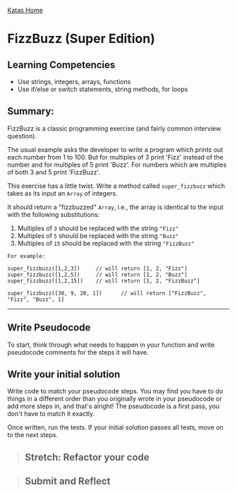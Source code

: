 [Katas Home](../js-katas.md)

# FizzBuzz (Super Edition)

## Learning Competencies
- Use strings, integers, arrays, functions
- Use if/else or switch statements, string methods, for loops

## Summary:

FizzBuzz is a classic programming exercise (and fairly common interview question).

The usual example asks the developer to write a program which prints out each number from 1 to 100.  But for multiples of 3 print 'Fizz' instead of the number and for multiples of 5 print 'Buzz'.  For numbers which are multiples of both 3 and 5 print 'FizzBuzz'.

This exercise has a little twist.  Write a method called `super_fizzbuzz` which takes as its input an `Array` of integers.

It should return a "fizzbuzzed" `Array`, i.e., the array is identical to the input with the following substitutions:

1. Multiples of `3` should be replaced with the string `"Fizz"`
2. Multiples of `5` should be replaced with the string `"Buzz"`
3. Multiples of `15` should be replaced with the string `"FizzBuzz"`
```
For example:

super_fizzbuzz([1,2,3])     // will return [1, 2, "Fizz"]
super_fizzbuzz([1,2,5])     // will return [1, 2, "Buzz"]
super_fizzbuzz([1,2,15])    // will return [1, 2, "FizzBuzz"]

super_fizzbuzz([30, 9, 20, 1])      // will return ["FizzBuzz", "Fizz", "Buzz", 1]
```

---

## Write Pseudocode

To start, think through what needs to happen in your function and write pseudocode comments for the steps it will have.

## Write your initial solution

Write code to match your pseudocode steps. You may find you have to do things in a different order than you originally wrote in your pseudocode or add more steps in, and that's alright! The pseudocode is a first pass, you don't have to match it exactly.

Once written, run the tests. If your initial solution passes all tests, move on to the next steps.

>## Stretch: Refactor your code

>## Submit and Reflect